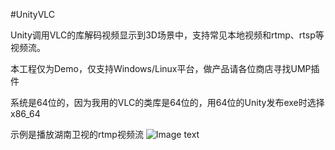 #UnityVLC

Unity调用VLC的库解码视频显示到3D场景中，支持常见本地视频和rtmp、rtsp等视频流。

本工程仅为Demo，仅支持Windows/Linux平台，做产品请各位商店寻找UMP插件

系统是64位的，因为我用的VLC的类库是64位的，用64位的Unity发布exe时选择x86_64 

示例是播放湖南卫视的rtmp视频流
![Image text](https://images.gitee.com/uploads/images/2019/0626/100814_893f7478_80624.jpeg)